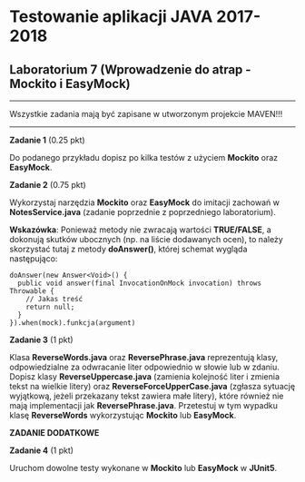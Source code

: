 # Testowanie aplikacji JAVA 2017-2018
## Laboratorium 7 (Wprowadzenie do atrap - Mockito i EasyMock)

-------------------------------------------

Wszystkie zadania mają być zapisane w utworzonym projekcie MAVEN!!!

-------------------------------------------

**Zadanie 1** (0.25 pkt)

Do podanego przykładu dopisz po kilka testów z użyciem **Mockito** oraz **EasyMock**. 

**Zadanie 2** (0.75 pkt) 

Wykorzystaj narzędzia **Mockito** oraz **EasyMock** do imitacji zachowań w **NotesService.java** (zadanie poprzednie z poprzedniego laboratorium).

**Wskazówka**: Ponieważ metody nie zwracają wartości **TRUE/FALSE**, a dokonują skutków ubocznych (np. na liście dodawanych ocen), to należy skorzystać tutaj z metody **doAnswer()**, której schemat wygląda następująco: 

```
doAnswer(new Answer<Void>() {
  public void answer(final InvocationOnMock invocation) throws Throwable {
    // Jakas treść
    return null;
  }
}).when(mock).funkcja(argument)

```

**Zadanie 3** (1 pkt)

Klasa **ReverseWords.java** oraz **ReversePhrase.java** reprezentują klasy, odpowiedzialne za odwracanie liter odpowiednio w słowie lub w zdaniu. Dopisz klasy **ReverseUppercase.java** (zamienia kolejność liter i zmienia tekst na wielkie litery) oraz **ReverseForceUpperCase.java** (zgłasza sytuację wyjątkową, jeżeli przekazany tekst zawiera małe litery), które również nie mają implementacji jak **ReversePhrase.java**. Przetestuj w tym wypadku klasę **ReverseWords** wykorzystując **Mockito** lub **EasyMock**.

**ZADANIE DODATKOWE**

**Zadanie 4** (1 pkt)

Uruchom dowolne testy wykonane w **Mockito** lub **EasyMock** w **JUnit5**. 
